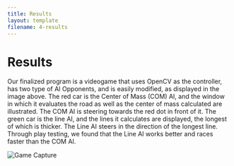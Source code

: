 ```yaml
---
title: Results
layout: template
filename: 4-results
--- 
```


# Results

Our finalized program is a videogame that uses OpenCV as the controller, has two type of AI Opponents, and is easily modified, as displayed in the image above. The red car is the Center of Mass (COM) AI, and the window in which it evaluates the road as well as the center of mass calculated are illustrated. The COM AI is steering towards the red dot in front of it. The green car is the line AI, and the lines it calculates are displayed, the longest of which is thicker. The Line AI steers in the direction of the longest line. Through play testing, we found that the Line AI works better and races faster than the COM AI. 

![Game Capture](http://wtrelease.github.io/Vision-Racing/PresentationLinks/Game_Capture1.png)
